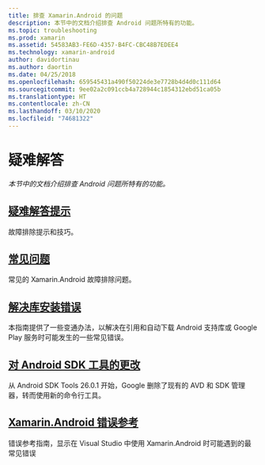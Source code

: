 ```yaml
---
title: 排查 Xamarin.Android 的问题
description: 本节中的文档介绍排查 Android 问题所特有的功能。
ms.topic: troubleshooting
ms.prod: xamarin
ms.assetid: 54583AB3-FE6D-4357-B4FC-CBC48B7EDEE4
ms.technology: xamarin-android
author: davidortinau
ms.author: daortin
ms.date: 04/25/2018
ms.openlocfilehash: 659545431a490f50224de3e7728b4d4d0c111d64
ms.sourcegitcommit: 9ee02a2c091ccb4a728944c1854312ebd51ca05b
ms.translationtype: HT
ms.contentlocale: zh-CN
ms.lasthandoff: 03/10/2020
ms.locfileid: "74681322"
---
```

# <a name="troubleshooting"></a>疑难解答

_本节中的文档介绍排查 Android 问题所特有的功能。_

## <a name="troubleshooting-tips"></a>[疑难解答提示](~/android/troubleshooting/troubleshooting.md)

故障排除提示和技巧。

## <a name="frequently-asked-questions"></a>[常见问题](questions/index.md)

常见的 Xamarin.Android 故障排除问题。

## <a name="resolving-library-installation-errors"></a>[解决库安装错误](~/android/troubleshooting/resolving-library-installation-errors.md)

本指南提供了一些变通办法，以解决在引用和自动下载 Android 支持库或 Google Play 服务时可能发生的一些常见错误。

## <a name="changes-to-the-android-sdk-tooling"></a>[对 Android SDK 工具的更改](~/android/troubleshooting/sdk-cli-tooling-changes.md)

从 Android SDK Tools 26.0.1 开始，Google 删除了现有的 AVD 和 SDK 管理器，转而使用新的命令行工具。

## <a name="xamarinandroid-errors-reference"></a>[Xamarin.Android 错误参考](/xamarin/android/errors-and-warnings/)

错误参考指南，显示在 Visual Studio 中使用 Xamarin.Android 时可能遇到的最常见错误

